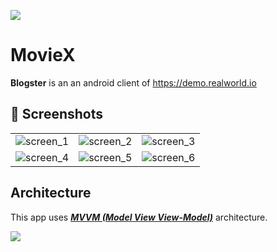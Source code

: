 ![](media/header_dark.png)

# **MovieX** 

**Blogster** is an an android client of https://demo.realworld.io

## 📸 Screenshots

||||
|:----------------------------------------:|:-----------------------------------------:|:-----------------------------------------: |
| ![screen_1](https://user-images.githubusercontent.com/57858666/134389492-06c4d52d-6329-4f02-85e0-8edcacd1864e.png) |![screen_2](https://user-images.githubusercontent.com/57858666/134389506-0b89a158-8019-4267-9fe8-cafb136d66f3.png) | ![screen_3](https://user-images.githubusercontent.com/57858666/134389109-3f491435-c28c-40d0-9c43-85d73c627a1a.png) |
| ![screen_4](https://user-images.githubusercontent.com/57858666/134390439-4f4afec0-d2d4-4e77-a387-e9bb44cda9d0.png)  | ![screen_5](https://user-images.githubusercontent.com/57858666/134390532-9ff377d8-be2c-44d7-a9e6-99980a2e8970.png) | ![screen_6](https://user-images.githubusercontent.com/57858666/134390543-762f9cd3-f374-4ad5-8ea2-2822bf12357f.png)  |



## Architecture
This app uses [***MVVM (Model View View-Model)***](https://developer.android.com/jetpack/docs/guide#recommended-app-arch) architecture.

![](https://developer.android.com/topic/libraries/architecture/images/final-architecture.png)
  
